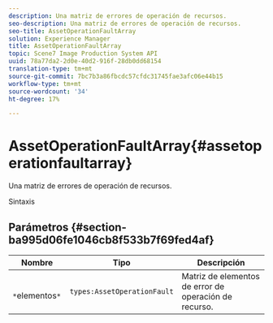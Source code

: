 ```yaml
---
description: Una matriz de errores de operación de recursos.
seo-description: Una matriz de errores de operación de recursos.
seo-title: AssetOperationFaultArray
solution: Experience Manager
title: AssetOperationFaultArray
topic: Scene7 Image Production System API
uuid: 78a77da2-2d0e-40d2-916f-28db0dd68154
translation-type: tm+mt
source-git-commit: 7bc7b3a86fbcdc57cfdc31745fae3afc06e44b15
workflow-type: tm+mt
source-wordcount: '34'
ht-degree: 17%

---
```



# AssetOperationFaultArray{#assetoperationfaultarray}

Una matriz de errores de operación de recursos.

Sintaxis

## Parámetros {#section-ba995d06fe1046cb8f533b7f69fed4af}

| Nombre | Tipo | Descripción |
|---|---|---|
| ` *`elementos`*` | `types:AssetOperationFault` | Matriz de elementos de error de operación de recurso. |

